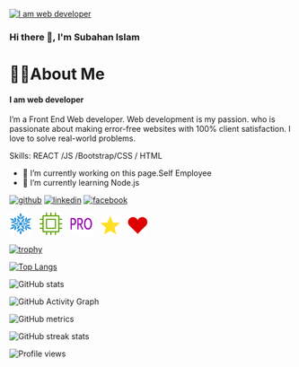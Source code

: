 [![I am web developer](https://scontent.fdac5-2.fna.fbcdn.net/v/t39.30808-6/313399023_1535175883594482_7018361456000260735_n.jpg?_nc_cat=107&ccb=1-7&_nc_sid=09cbfe&_nc_eui2=AeHdWKCOWOh2fPkCVV69ehjzXKZCU5woMGFcpkJTnCgwYVQ14Er2mX2iD1PylY8m7VnnO-8ME5Y7x_BnY4kAOm1r&_nc_ohc=fA9BloitB6YAX9AWUnF&_nc_ht=scontent.fdac5-2.fna&oh=00_AfDID3JcjCg-1hKOZvUVY1Ihg7gL5WNTG1Ty0WhCy0ij9g&oe=63708E32)](https://scontent.fdac5-2.fna.fbcdn.net/v/t1.15752-9/311876627_3418989018424840_5499536064414761375_n.png?_nc_cat=101&ccb=1-7&_nc_sid=ae9488&_nc_eui2=AeEZT3iyfHwLD9Yav_L0RU_P94eIzEZS7mT3h4jMRlLuZJPwE8Jh0OlhLLkrACHUpUX0N1aHw7d2rMqWecLUMWZ_&_nc_ohc=GAvUhvo2dpIAX9Dqwx1&_nc_ht=scontent.fdac5-2.fna&oh=03_AdTvKvhBGwqtTsAePAJA6-qbWPUdOCTgPISqM7_WF5gthA&oe=6394052F)
### Hi there 👋,  I'm Subahan Islam
<h1>👨‍🏫About Me</h1>
<h4>I am web developer</h4>

I’m a Front End Web developer. Web development is my passion. who is passionate about making error-free websites with 100% client satisfaction. I love to solve real-world problems.

Skills:  REACT /JS /Bootstrap/CSS / HTML

- 🔭 I’m currently working on this page.Self Employee 
- 🌱 I’m currently learning Node.js 


[<img src='https://cdn.jsdelivr.net/npm/simple-icons@3.0.1/icons/github.svg' alt='github' height='40'>](https://github.com/subahanislamdev)  [<img src='https://cdn.jsdelivr.net/npm/simple-icons@3.0.1/icons/linkedin.svg' alt='linkedin' height='40'>](https://www.linkedin.com/in/subahan-islam-5bb64a1ba/)  [<img src='https://cdn.jsdelivr.net/npm/simple-icons@3.0.1/icons/facebook.svg' alt='facebook' height='40'>](https://www.facebook.com/mdsubahan.islam.7)  

<a href='https://archiveprogram.github.com/'><img src='https://raw.githubusercontent.com/acervenky/animated-github-badges/master/assets/acbadge.gif' width='40' height='40'></a> <a href='https://docs.github.com/en/developers'><img src='https://raw.githubusercontent.com/acervenky/animated-github-badges/master/assets/devbadge.gif' width='40' height='40'></a> <a href='https://github.com/pricing'><img src='https://raw.githubusercontent.com/acervenky/animated-github-badges/master/assets/pro.gif' width='40' height='40'></a> <a href='https://stars.github.com/'><img src='https://raw.githubusercontent.com/acervenky/animated-github-badges/master/assets/starbadge.gif' width='35' height='35'></a> <a href='https://docs.github.com/en/github/supporting-the-open-source-community-with-github-sponsors'><img src='https://raw.githubusercontent.com/acervenky/animated-github-badges/master/assets/sponsorbadge.gif' width='35' height='35'></a> 

[![trophy](https://github-profile-trophy.vercel.app/?username=subahanislamdev)](https://github.com/ryo-ma/github-profile-trophy)

[![Top Langs](https://github-readme-stats.vercel.app/api/top-langs/?username=subahanislamdev)](https://github.com/anuraghazra/github-readme-stats)

![GitHub stats](https://github-readme-stats.vercel.app/api?username=subahanislamdev&show_icons=true)  

![GitHub Activity Graph](https://activity-graph.herokuapp.com/graph?username=subahanislamdev)  

![GitHub metrics](https://metrics.lecoq.io/subahanislamdev)  

![GitHub streak stats](https://github-readme-streak-stats.herokuapp.com/?user=subahanislamdev)  

![Profile views](https://gpvc.arturio.dev/subahanislamdev)  
